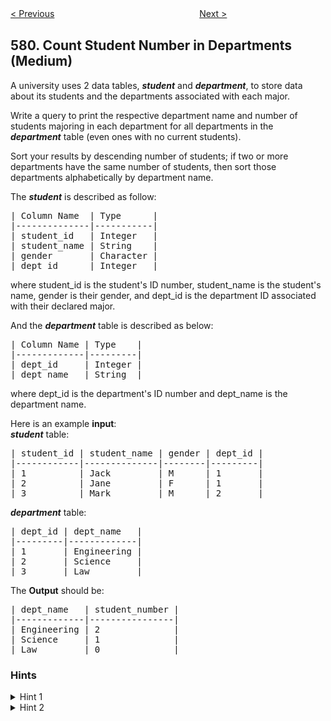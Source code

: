 <!--|This file generated by command(leetcode description); DO NOT EDIT.    |-->
<!--+----------------------------------------------------------------------+-->
<!--|@author    Openset <openset.wang@gmail.com>                           |-->
<!--|@link      https://github.com/openset                                 |-->
<!--|@home      https://github.com/openset/leetcode                        |-->
<!--+----------------------------------------------------------------------+-->

[< Previous](https://github.com/openset/leetcode/tree/master/problems/find-cumulative-salary-of-an-employee "Find Cumulative Salary of an Employee")
　　　　　　　　　　　　　　　　
[Next >](https://github.com/openset/leetcode/tree/master/problems/shortest-unsorted-continuous-subarray "Shortest Unsorted Continuous Subarray")

## 580. Count Student Number in Departments (Medium)

<p>A university uses 2 data tables, <b><i>student</i></b> and <b><i>department</i></b>, to store data about its students and the departments associated with each major.</p>

<p>Write a query to print the respective department name and number of students majoring in each department for all departments in the <b><i>department</i></b> table (even ones with no current students).</p>

<p>Sort your results by descending number of students; if two or more departments have the same number of students, then sort those departments alphabetically by department name.</p>

<p>The <b><i>student</i></b> is described as follow:</p>

<pre>
| Column Name  | Type      |
|--------------|-----------|
| student_id   | Integer   |
| student_name | String    |
| gender       | Character |
| dept_id      | Integer   |
</pre>

<p>where student_id is the student&#39;s ID number, student_name is the student&#39;s name, gender is their gender, and dept_id is the department ID associated with their declared major.</p>

<p>And the <b><i>department</i></b> table is described as below:</p>

<pre>
| Column Name | Type    |
|-------------|---------|
| dept_id     | Integer |
| dept_name   | String  |
</pre>

<p>where dept_id is the department&#39;s ID number and dept_name is the department name.</p>

<p>Here is an example <b>input</b>:<br />
<b><i>student</i></b> table:</p>

<pre>
| student_id | student_name | gender | dept_id |
|------------|--------------|--------|---------|
| 1          | Jack         | M      | 1       |
| 2          | Jane         | F      | 1       |
| 3          | Mark         | M      | 2       |
</pre>

<p><b><i>department</i></b> table:</p>

<pre>
| dept_id | dept_name   |
|---------|-------------|
| 1       | Engineering |
| 2       | Science     |
| 3       | Law         |
</pre>

<p>The <b>Output</b> should be:</p>

<pre>
| dept_name   | student_number |
|-------------|----------------|
| Engineering | 2              |
| Science     | 1              |
| Law         | 0              |
</pre>

### Hints
<details>
<summary>Hint 1</summary>
Still remember the difference between 'INNER JOIN' and 'OUTTER JOIN' in SQL?
</details>

<details>
<summary>Hint 2</summary>
Do you know other expressions using the 'COUNT' function besides 'COUNT(*)'?
</details>
